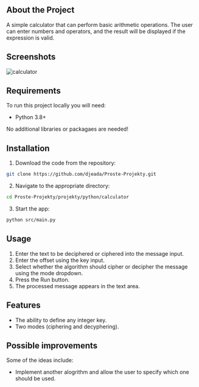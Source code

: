 ## About the Project

A simple calculator that can perform basic arithmetic operations.
The user can enter numbers and operators, and the result will be displayed if the expression is valid.

## Screenshots

![calculator](https://user-images.githubusercontent.com/37275728/188334898-ece55e10-0577-4c31-8e28-ab78739de2c4.gif)

## Requirements

To run this project locally you will need:

* Python 3.8+

No additional libraries or packagaes are needed!

## Installation

1. Download the code from the repository:
    
```Bash
git clone https://github.com/djeada/Proste-Projekty.git
```

2. Navigate to the appropriate directory:

```Bash
cd Proste-Projekty/projekty/python/calculator
```

3. Start the app:

```Bash
python src/main.py
```

## Usage

1. Enter the text to be deciphered or ciphered into the message input.
2. Enter the offset using the key input.
3. Select whether the algorithm should cipher or decipher the message using the mode dropdown.
4. Press the Run button.
5. The processed message appears in the text area. 

## Features

* The ability to define any integer key. 
* Two modes (ciphering and decyphering).

## Possible improvements

Some of the ideas include:

* Implement another alogrithm and allow the user to specify which one should be used.
